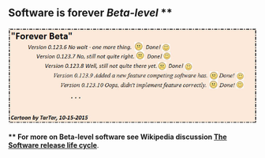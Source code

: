 <H2>Software is forever <I>Beta-level</I> **</H2>


<IMG SRC="ForeverBetaCartoon.jpg" Width="600">


<B>** For more on Beta-level software see Wikipedia discussion 
<A HREF="https://en.wikipedia.org/wiki/Software_release_life_cycle">The Software release life cycle</A></B>.